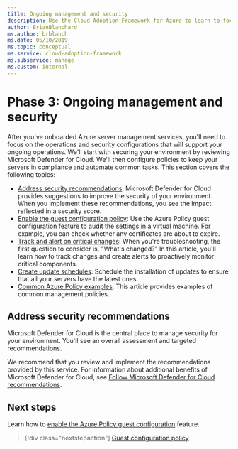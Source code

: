 ```yaml
---
title: Ongoing management and security
description: Use the Cloud Adoption Framework for Azure to learn to focus on the operations and security configurations that will support your ongoing operations.
author: BrianBlanchard
ms.author: brblanch
ms.date: 05/10/2019
ms.topic: conceptual
ms.service: cloud-adoption-framework
ms.subservice: manage
ms.custom: internal
---
```


# Phase 3: Ongoing management and security

After you've onboarded Azure server management services, you'll need to focus on the operations and security configurations that will support your ongoing operations. We'll start with securing your environment by reviewing Microsoft Defender for Cloud. We'll then configure policies to keep your servers in compliance and automate common tasks. This section covers the following topics:

- [Address security recommendations](#address-security-recommendations): Microsoft Defender for Cloud provides suggestions to improve the security of your environment. When you implement these recommendations, you see the impact reflected in a security score.
- [Enable the guest configuration policy](./guest-configuration-policy.md): Use the Azure Policy guest configuration feature to audit the settings in a virtual machine. For example, you can check whether any certificates are about to expire.
- [Track and alert on critical changes](./enable-tracking-alerting.md): When you're troubleshooting, the first question to consider is, "What's changed?" In this article, you'll learn how to track changes and create alerts to proactively monitor critical components.
- [Create update schedules](./update-schedules.md): Schedule the installation of updates to ensure that all your servers have the latest ones.
- [Common Azure Policy examples](./common-policies.md): This article provides examples of common management policies.

## Address security recommendations

Microsoft Defender for Cloud is the central place to manage security for your environment. You'll see an overall assessment and targeted recommendations.

We recommend that you review and implement the recommendations provided by this service. For information about additional benefits of Microsoft Defender for Cloud, see [Follow Microsoft Defender for Cloud recommendations](../../migrate/azure-best-practices/migrate-best-practices-security-management.md#best-practice-microsoft-defender-for-cloud-recommendations).

## Next steps

Learn how to [enable the Azure Policy guest configuration](./guest-configuration-policy.md) feature.

> [!div class="nextstepaction"]
> [Guest configuration policy](./guest-configuration-policy.md)
